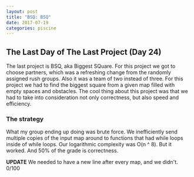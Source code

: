 ```yaml
---
layout: post
title: "BSQ: BSQ"
date: 2017-07-19
categories: piscine
---
```


## The Last Day of The Last Project (Day 24)
The last project is BSQ, aka Biggest SQuare. For this project we got to choose partners, which was a refreshing change from the randomly assigned rush groups. Also it was a team of two instead of three. For this project we had to find the biggest square from a given map filled with empty spaces and obstacles. The cool thing about this project was that we had to take into consideration not only correctness, but also speed and efficiency.

### The strategy
What my group ending up doing was brute force. We inefficiently send multiple copies of the input map around to functions that had while loops inside of while loops. Our logarithmic complexity was O(n ^ 8). But it worked. And 50% of the grade is correctness.

**UPDATE**
We needed to have a new line after every map, and we didn't. 0/100